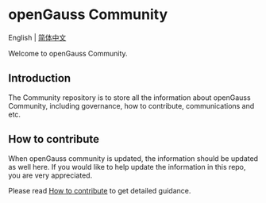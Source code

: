 # openGauss Community
English | [简体中文](./README_cn.md)

Welcome to openGauss Community.


## Introduction

The Community repository is to store all the information about openGauss Community, including governance, how to contribute, communications and etc. 

## How to contribute

When openGauss community is updated, the information should be updated as well here. If you would like to help update the information in this repo, you are very appreciated. 

Please read [How to contribute](CONTRIBUTING.md) to get detailed guidance.
